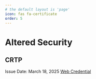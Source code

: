 ```yaml
---
# the default layout is 'page'
icon: fas fa-certificate
order: 5
---
```


# Altered Security
## CRTP
Issue Date: March 18, 2025
[Web Credential](https://www.credential.net/1d11e9b7-c686-410f-a83c-8997561318fb)
